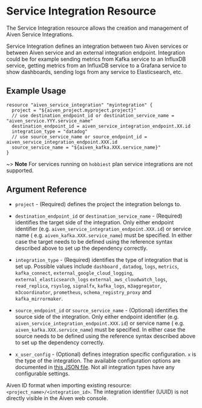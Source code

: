 # Service Integration Resource

The Service Integration resource allows the creation and management of Aiven Service Integrations.

Service Integration defines an integration between two Aiven services or between Aiven service and an external
integration endpoint. Integration could be for example sending metrics from Kafka service to an InfluxDB service,
getting metrics from an InfluxDB service to a Grafana service to show dashboards, sending logs from any service to
Elasticsearch, etc.

## Example Usage

```hcl
resource "aiven_service_integration" "myintegration" {
  project = "${aiven_project.myproject.project}"
  // use destination_endpoint_id or destination_service_name = "aiven_service.YYY.service_name"
  destination_endpoint_id = aiven_service_integration_endpoint.XX.id
  integration_type = "datadog"
  // use source_service_name or source_endpoint_id = aiven_service_integration_endpoint.XXX.id
  source_service_name = "${aiven_kafka.XXX.service_name}"
}
```

~> **Note** For services running on `hobbiest` plan service integrations are not supported.

## Argument Reference

* `project` - (Required) defines the project the integration belongs to.

* `destination_endpoint_id` or `destination_service_name` - (Required) identifies the target side of the integration.
  Only either endpoint identifier (e.g. `aiven_service_integration_endpoint.XXX.id`) or service name (
  e.g. `aiven_kafka.XXX.service_name`) must be specified. In either case the target needs to be defined using the
  reference syntax described above to set up the dependency correctly.

* `integration_type` - (Required) identifies the type of integration that is set up. Possible values include `dashboard`
  , `datadog`, `logs`, `metrics`, `kafka_connect`, `external_google_cloud_logging`, `external_elasticsearch_logs`
  `external_aws_cloudwatch_logs`, `read_replica`, `rsyslog`, `signalfx`, `kafka_logs`, `m3aggregator`, 
  `m3coordinator`, `prometheus`, `schema_registry_proxy` and `kafka_mirrormaker`.

* `source_endpoint_id` or `source_service_name` - (Optional) identifies the source side of the integration. Only either
  endpoint identifier (e.g. `aiven_service_integration_endpoint.XXX.id`) or service name (
  e.g. `aiven_kafka.XXX.service_name`) must be specified. In either case the source needs to be defined using the
  reference syntax described above to set up the dependency correctly.

* `x_user_config` - (Optional) defines integration specific configuration. `x` is the type of the integration. The
  available configuration options are documented in
  [this JSON file](https://github.com/aiven/terraform-provider-aiven/tree/master/aiven/templates/integrations_user_config_schema.json). Not all integration types have any
  configurable settings.

Aiven ID format when importing existing resource: `<project_name>/<integration_id>`. The integration identifier (UUID)
is not directly visible in the Aiven web console.